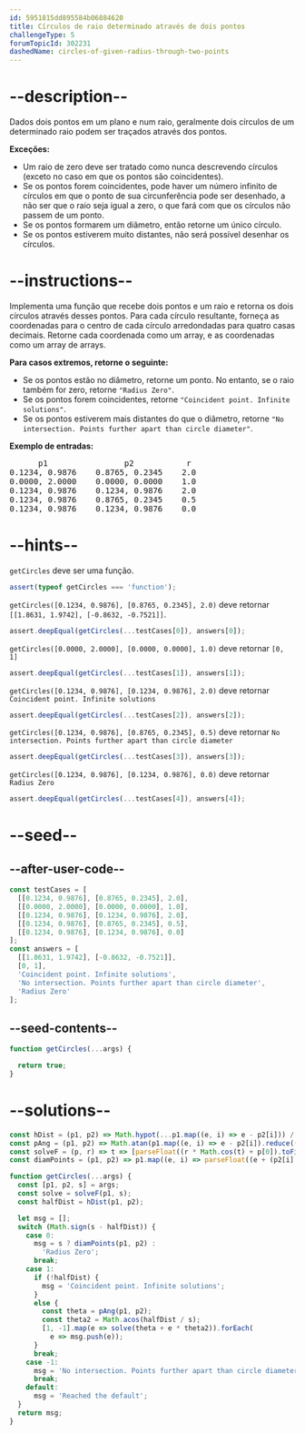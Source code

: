 ```yaml
---
id: 5951815dd895584b06884620
title: Círculos de raio determinado através de dois pontos
challengeType: 5
forumTopicId: 302231
dashedName: circles-of-given-radius-through-two-points
---
```


# --description--

Dados dois pontos em um plano e num raio, geralmente dois círculos de um determinado raio podem ser traçados através dos pontos.

**Exceções:**

<ul>
  <li>Um raio de zero deve ser tratado como nunca descrevendo círculos (exceto no caso em que os pontos são coincidentes).</li>
  <li>Se os pontos forem coincidentes, pode haver um número infinito de círculos em que o ponto de sua circunferência pode ser desenhado, a não ser que o raio seja igual a zero, o que fará com que os círculos não passem de um ponto.</li>
  <li>Se os pontos formarem um diâmetro, então retorne um único círculo.</li>
  <li>Se os pontos estiverem muito distantes, não será possível desenhar os círculos.</li>
</ul>

# --instructions--

Implementa uma função que recebe dois pontos e um raio e retorna os dois círculos através desses pontos. Para cada círculo resultante, forneça as coordenadas para o centro de cada círculo arredondadas para quatro casas decimais. Retorne cada coordenada como um array, e as coordenadas como um array de arrays.

**Para casos extremos, retorne o seguinte:**

<ul>
  <li>Se os pontos estão no diâmetro, retorne um ponto. No entanto, se o raio também for zero, retorne <code>"Radius Zero"</code>.</li>
  <li>Se os pontos forem coincidentes, retorne <code>"Coincident point. Infinite solutions"</code>.</li>
  <li>Se os pontos estiverem mais distantes do que o diâmetro, retorne <code>"No intersection. Points further apart than circle diameter"</code>.</li>
</ul>

**Exemplo de entradas:**

<pre>      p1                p2           r
0.1234, 0.9876    0.8765, 0.2345    2.0
0.0000, 2.0000    0.0000, 0.0000    1.0
0.1234, 0.9876    0.1234, 0.9876    2.0
0.1234, 0.9876    0.8765, 0.2345    0.5
0.1234, 0.9876    0.1234, 0.9876    0.0
</pre>

# --hints--

`getCircles` deve ser uma função.

```js
assert(typeof getCircles === 'function');
```

`getCircles([0.1234, 0.9876], [0.8765, 0.2345], 2.0)` deve retornar `[[1.8631, 1.9742], [-0.8632, -0.7521]]`.

```js
assert.deepEqual(getCircles(...testCases[0]), answers[0]);
```

`getCircles([0.0000, 2.0000], [0.0000, 0.0000], 1.0)` deve retornar `[0, 1]`

```js
assert.deepEqual(getCircles(...testCases[1]), answers[1]);
```

`getCircles([0.1234, 0.9876], [0.1234, 0.9876], 2.0)` deve retornar `Coincident point. Infinite solutions`

```js
assert.deepEqual(getCircles(...testCases[2]), answers[2]);
```

`getCircles([0.1234, 0.9876], [0.8765, 0.2345], 0.5)` deve retornar `No intersection. Points further apart than circle diameter`

```js
assert.deepEqual(getCircles(...testCases[3]), answers[3]);
```

`getCircles([0.1234, 0.9876], [0.1234, 0.9876], 0.0)` deve retornar `Radius Zero`

```js
assert.deepEqual(getCircles(...testCases[4]), answers[4]);
```

# --seed--

## --after-user-code--

```js
const testCases = [
  [[0.1234, 0.9876], [0.8765, 0.2345], 2.0],
  [[0.0000, 2.0000], [0.0000, 0.0000], 1.0],
  [[0.1234, 0.9876], [0.1234, 0.9876], 2.0],
  [[0.1234, 0.9876], [0.8765, 0.2345], 0.5],
  [[0.1234, 0.9876], [0.1234, 0.9876], 0.0]
];
const answers = [
  [[1.8631, 1.9742], [-0.8632, -0.7521]],
  [0, 1],
  'Coincident point. Infinite solutions',
  'No intersection. Points further apart than circle diameter',
  'Radius Zero'
];
```

## --seed-contents--

```js
function getCircles(...args) {

  return true;
}
```

# --solutions--

```js
const hDist = (p1, p2) => Math.hypot(...p1.map((e, i) => e - p2[i])) / 2;
const pAng = (p1, p2) => Math.atan(p1.map((e, i) => e - p2[i]).reduce((p, c) => c / p, 1));
const solveF = (p, r) => t => [parseFloat((r * Math.cos(t) + p[0]).toFixed(4)), parseFloat((r * Math.sin(t) + p[1]).toFixed(4))];
const diamPoints = (p1, p2) => p1.map((e, i) => parseFloat((e + (p2[i] - e) / 2).toFixed(4)));

function getCircles(...args) {
  const [p1, p2, s] = args;
  const solve = solveF(p1, s);
  const halfDist = hDist(p1, p2);

  let msg = [];
  switch (Math.sign(s - halfDist)) {
    case 0:
      msg = s ? diamPoints(p1, p2) :
        'Radius Zero';
      break;
    case 1:
      if (!halfDist) {
        msg = 'Coincident point. Infinite solutions';
      }
      else {
        const theta = pAng(p1, p2);
        const theta2 = Math.acos(halfDist / s);
        [1, -1].map(e => solve(theta + e * theta2)).forEach(
          e => msg.push(e));
      }
      break;
    case -1:
      msg = 'No intersection. Points further apart than circle diameter';
      break;
    default:
      msg = 'Reached the default';
  }
  return msg;
}
```
